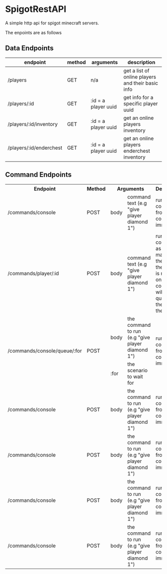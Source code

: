 # SpigotRestAPI

A simple http api for spigot minecraft servers.

The enpoints are as follows

Data Endpoints
--

| endpoint | method | arguments | description |
| -------- | ------ | --------- | ----------- |
| /players | GET | n/a | get a list of online players and their basic info |
| /players/:id | GET | :id  =  a player uuid | get info for a specific player uuid |
| /players/:id/inventory | GET | :id  =  a player uuid | get an online players inventory |
| /players/:id/enderchest | GET | :id  =  a player uuid | get an online players enderchest inventory |


Command Endpoints
--
<table>
  <tr>
    <th>Endpoint</th>
    <th>Method</th>
    <th colspan="2">Arguments</th>
    <th>Description</th>
  </tr>
  <tr>
    <td>/commands/console</td>
    <td>POST</td>
    <td>body</td>
    <td>command text (e.g "give player diamond 1")</td>
    <td>run a command from the console immediatly</td>
  </tr>
  <tr>
    <td>/commands/player/:id</td>
    <td>POST</td>
    <td>body</td>
    <td>command text (e.g "give player diamond 1")</td>
    <td>run a command as player matching the uuid, if the player is not online the command will be queued till they join the server</td>
  </tr>
  <tr>
    <td rowspan="2">/commands/console/queue/:for</td>
    <td rowspan="2">POST</td>
    <td>body</td>
    <td>the command to run (e.g "give player diamond 1")</td>
    <td rowspan="2">run a command from the console immediatly</td>
  </tr>
  <tr>
    <td>:for</td>
    <td>the scenario to wait for</td>
  </tr>
  <tr>
    <td>/commands/console</td>
    <td>POST</td>
    <td>body</td>
    <td>the command to run (e.g "give player diamond 1")</td>
    <td>run a command from the console immediatly</td>
  </tr>
  <tr>
    <td>/commands/console</td>
    <td>POST</td>
    <td>body</td>
    <td>the command to run (e.g "give player diamond 1")</td>
    <td>run a command from the console immediatly</td>
  </tr>
  <tr>
    <td>/commands/console</td>
    <td>POST</td>
    <td>body</td>
    <td>the command to run (e.g "give player diamond 1")</td>
    <td>run a command from the console immediatly</td>
  </tr>
  <tr>
    <td>/commands/console</td>
    <td>POST</td>
    <td>body</td>
    <td>the command to run (e.g "give player diamond 1")</td>
    <td>run a command from the console immediatly</td>
  </tr>
</table>
